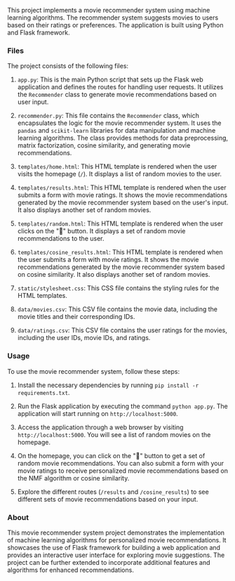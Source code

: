 This project implements a movie recommender system using machine learning algorithms. The recommender system suggests movies to users based on their ratings or preferences. The application is built using Python and Flask framework.

### Files

The project consists of the following files:

1. `app.py`: This is the main Python script that sets up the Flask web application and defines the routes for handling user requests. It utilizes the `Recommender` class to generate movie recommendations based on user input.

2. `recommender.py`: This file contains the `Recommender` class, which encapsulates the logic for the movie recommender system. It uses the `pandas` and `scikit-learn` libraries for data manipulation and machine learning algorithms. The class provides methods for data preprocessing, matrix factorization, cosine similarity, and generating movie recommendations.

3. `templates/home.html`: This HTML template is rendered when the user visits the homepage (`/`). It displays a list of random movies to the user.

4. `templates/results.html`: This HTML template is rendered when the user submits a form with movie ratings. It shows the movie recommendations generated by the movie recommender system based on the user's input. It also displays another set of random movies.

5. `templates/random.html`: This HTML template is rendered when the user clicks on the "🎲" button. It displays a set of random movie recommendations to the user.

6. `templates/cosine_results.html`: This HTML template is rendered when the user submits a form with movie ratings. It shows the movie recommendations generated by the movie recommender system based on cosine similarity. It also displays another set of random movies.

7. `static/stylesheet.css`: This CSS file contains the styling rules for the HTML templates.

8. `data/movies.csv`: This CSV file contains the movie data, including the movie titles and their corresponding IDs.

9. `data/ratings.csv`: This CSV file contains the user ratings for the movies, including the user IDs, movie IDs, and ratings.

### Usage

To use the movie recommender system, follow these steps:

1. Install the necessary dependencies by running `pip install -r requirements.txt`.

2. Run the Flask application by executing the command `python app.py`. The application will start running on `http://localhost:5000`.

3. Access the application through a web browser by visiting `http://localhost:5000`. You will see a list of random movies on the homepage.

4. On the homepage, you can click on the "🎲" button to get a set of random movie recommendations. You can also submit a form with your movie ratings to receive personalized movie recommendations based on the NMF algorithm or cosine similarity.

5. Explore the different routes (`/results` and `/cosine_results`) to see different sets of movie recommendations based on your input.

### About

This movie recommender system project demonstrates the implementation of machine learning algorithms for personalized movie recommendations. It showcases the use of Flask framework for building a web application and provides an interactive user interface for exploring movie suggestions. The project can be further extended to incorporate additional features and algorithms for enhanced recommendations.
